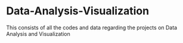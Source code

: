 # Data-Analysis-Visualization

This consists of all the codes and data regarding the projects on Data Analysis and Visualization
